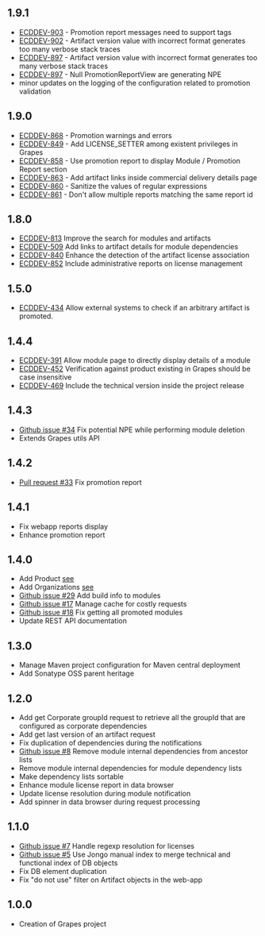 1.9.1
-------------
* [ECDDEV-903](https://techweb.axway.com/jira/browse/ECDDEV-903) - Promotion report messages need to support tags
* [ECDDEV-902](https://techweb.axway.com/jira/browse/ECDDEV-902) - Artifact version value with incorrect format generates too many verbose stack traces
* [ECDDEV-897](https://techweb.axway.com/jira/browse/ECDDEV-897) - Artifact version value with incorrect format generates too many verbose stack traces
* [ECDDEV-897](https://techweb.axway.com/jira/browse/ECDDEV-897) - Null PromotionReportView are generating NPE
* minor updates on the logging of the configuration related to promotion validation 


1.9.0
-------------
* [ECDDEV-868](https://techweb.axway.com/jira/browse/ECDDEV-858) - Promotion warnings and errors
* [ECDDEV-849](https://techweb.axway.com/jira/browse/ECDDEV-849) - Add LICENSE_SETTER among existent privileges in Grapes
* [ECDDEV-858](https://techweb.axway.com/jira/browse/ECDDEV-858) - Use promotion report to display Module / Promotion Report section
* [ECDDEV-863](https://techweb.axway.com/jira/browse/ECDDEV-863) - Add artifact links inside commercial delivery details page
* [ECDDEV-860](https://techweb.axway.com/jira/browse/ECDDEV-860) - Sanitize the values of regular expressions
* [ECDDEV-861](https://techweb.axway.com/jira/browse/ECDDEV-861) - Don't allow multiple reports matching the same report id


1.8.0
-------------
* [ECDDEV-813](https://techweb.axway.com/jira/browse/ECDDEV-813) Improve the search for modules and artifacts
* [ECDDEV-509](https://techweb.axway.com/jira/browse/ECDDEV-509) Add links to artifact details for module dependencies
* [ECDDEV-840](https://techweb.axway.com/jira/browse/ECDDEV-840) Enhance the detection of the artifact license association
* [ECDDEV-852](https://techweb.axway.com/jira/browse/ECDDEV-852) Include administrative reports on license management


1.5.0
-------------
* [ECDDEV-434](https://techweb.axway.com/jira/browse/ECDDEV-434) Allow external systems to check if an arbitrary artifact is promoted.

1.4.4
-------------
* [ECDDEV-391](https://techweb.axway.com/jira/browse/ECDDEV-391) Allow module page to directly display details of a module
* [ECDDEV-452](https://techweb.axway.com/jira/browse/ECDDEV-452) Verification against product existing in Grapes should be case insensitive
* [ECDDEV-469](https://techweb.axway.com/jira/browse/ECDDEV-469) Include the technical version inside the project release

1.4.3
-------------
* [Github issue #34](https://github.com/Axway/Grapes/issues/34) Fix potential NPE while performing module deletion
* Extends Grapes utils API

1.4.2
-------------
* [Pull request #33](https://github.com/Axway/Grapes/pull/33) Fix promotion report

1.4.1
-------------
* Fix webapp reports display
* Enhance promotion report

1.4.0
-------------
* Add Product [see](https://github.com/Axway/Grapes/wiki/Main-concepts#product)
* Add Organizations [see](https://github.com/Axway/Grapes/wiki/Main-concepts#organization)
* [Github issue #29](https://github.com/Axway/Grapes/issues/29) Add build info to modules
* [Github issue #17](https://github.com/Axway/Grapes/issues/17) Manage cache for costly requests
* [Github issue #18](https://github.com/Axway/Grapes/issues/18) Fix getting all promoted modules
* Update REST API documentation

1.3.0
-------------
* Manage Maven project configuration for Maven central deployment
* Add Sonatype OSS parent heritage

1.2.0
-------------
* Add get Corporate groupId request to retrieve all the groupId that are configured as corporate dependencies
* Add get last version of an artifact request
* Fix duplication of dependencies during the notifications
* [Github issue #8](https://github.com/Axway/Grapes/issues/8) Remove module internal dependencies from ancestor lists
* Remove module internal dependencies for module dependency lists
* Make dependency lists sortable
* Enhance module license report in data browser
* Update license resolution during module notification
* Add spinner in data browser during request processing

1.1.0
-------------
* [Github issue #7](https://github.com/Axway/Grapes/issues/7) Handle regexp resolution for licenses
* [Github issue #5](https://github.com/Axway/Grapes/issues/5) Use Jongo manual index to merge technical and functional index of DB objects
* Fix DB element duplication
* Fix "do not use" filter on Artifact objects in the web-app

1.0.0
-------------
* Creation of Grapes project
